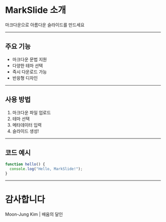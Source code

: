 # MarkSlide 소개

마크다운으로 아름다운 슬라이드를 만드세요

---

## 주요 기능

- 마크다운 문법 지원
- 다양한 테마 선택
- 즉시 다운로드 가능
- 반응형 디자인

---

## 사용 방법

1. 마크다운 파일 업로드
2. 테마 선택
3. 메타데이터 입력
4. 슬라이드 생성!

---

## 코드 예시

```javascript
function hello() {
  console.log("Hello, MarkSlide!");
}
```

---

# 감사합니다

Moon-Jung Kim | 배움의 달인
